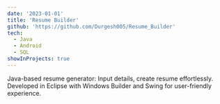 ```yaml
---
date: '2023-01-01'
title: 'Resume Builder'
github: 'https://github.com/Durgesh005/Resume_Builder'
tech:
  - Java
  - Android
  - SQL
showInProjects: true
---
```

Java-based resume generator: Input details, create resume effortlessly. Developed in Eclipse with Windows Builder and Swing for user-friendly experience.
